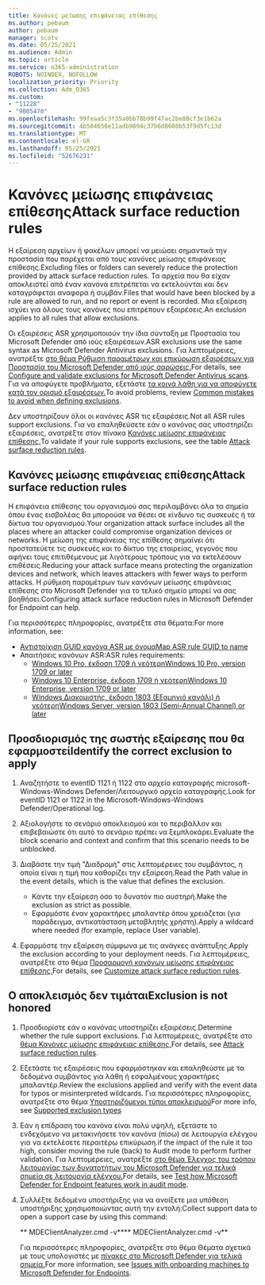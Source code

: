 ```yaml
---
title: Κανόνες μείωσης επιφάνειας επίθεσης
ms.author: pebaum
author: pebaum
manager: scotv
ms.date: 05/25/2021
ms.audience: Admin
ms.topic: article
ms.service: o365-administration
ROBOTS: NOINDEX, NOFOLLOW
localization_priority: Priority
ms.collection: Adm_O365
ms.custom:
- "11228"
- "9005470"
ms.openlocfilehash: 99feaa5c3f35a0bb78b99f47ac2be88cf3e1b62a
ms.sourcegitcommit: 4b504650e11adb9894c37b6d8608b53f9d5fc13d
ms.translationtype: MT
ms.contentlocale: el-GR
ms.lasthandoff: 05/25/2021
ms.locfileid: "52676231"
---
```

# <a name="attack-surface-reduction-rules"></a><span data-ttu-id="ec66d-102">Κανόνες μείωσης επιφάνειας επίθεσης</span><span class="sxs-lookup"><span data-stu-id="ec66d-102">Attack surface reduction rules</span></span>

<span data-ttu-id="ec66d-103">Η εξαίρεση αρχείων ή φακέλων μπορεί να μειώσει σημαντικά την προστασία που παρέχεται από τους κανόνες μείωσης επιφάνειας επίθεσης.</span><span class="sxs-lookup"><span data-stu-id="ec66d-103">Excluding files or folders can severely reduce the protection provided by attack surface reduction rules.</span></span> <span data-ttu-id="ec66d-104">Τα αρχεία που θα είχαν αποκλειστεί από έναν κανόνα επιτρέπεται να εκτελούνται και δεν καταγράφεται αναφορά ή συμβάν.</span><span class="sxs-lookup"><span data-stu-id="ec66d-104">Files that would have been blocked by a rule are allowed to run, and no report or event is recorded.</span></span> <span data-ttu-id="ec66d-105">Μια εξαίρεση ισχύει για όλους τους κανόνες που επιτρέπουν εξαιρέσεις.</span><span class="sxs-lookup"><span data-stu-id="ec66d-105">An exclusion applies to all rules that allow exclusions.</span></span>

<span data-ttu-id="ec66d-106">Οι εξαιρέσεις ASR χρησιμοποιούν την ίδια σύνταξη με Προστασία του Microsoft Defender από ιούς εξαιρέσεων.</span><span class="sxs-lookup"><span data-stu-id="ec66d-106">ASR exclusions use the same syntax as Microsoft Defender Antivirus exclusions.</span></span> <span data-ttu-id="ec66d-107">Για λεπτομέρειες, ανατρέξτε [στο θέμα Ρύθμιση παραμέτρων και επικύρωση εξαιρέσεων για Προστασία του Microsoft Defender από ιούς σαρώσεις.](/microsoft-365/security/defender-endpoint/configure-exclusions-microsoft-defender-antivirus)</span><span class="sxs-lookup"><span data-stu-id="ec66d-107">For details, see [Configure and validate exclusions for Microsoft Defender Antivirus scans](/microsoft-365/security/defender-endpoint/configure-exclusions-microsoft-defender-antivirus).</span></span> <span data-ttu-id="ec66d-108">Για να αποφύγετε προβλήματα, εξετάστε [τα κοινά λάθη για να αποφύγετε κατά τον ορισμό εξαιρέσεων.](/microsoft-365/security/defender-endpoint/common-exclusion-mistakes-microsoft-defender-antivirus)</span><span class="sxs-lookup"><span data-stu-id="ec66d-108">To avoid problems, review [Common mistakes to avoid when defining exclusions](/microsoft-365/security/defender-endpoint/common-exclusion-mistakes-microsoft-defender-antivirus).</span></span>

<span data-ttu-id="ec66d-109">Δεν υποστηρίζουν όλοι οι κανόνες ASR τις εξαιρέσεις.</span><span class="sxs-lookup"><span data-stu-id="ec66d-109">Not all ASR rules support exclusions.</span></span> <span data-ttu-id="ec66d-110">Για να επαληθεύσετε εάν ο κανόνας σας υποστηρίζει εξαιρέσεις, ανατρέξτε στον πίνακα [Κανόνες μείωσης επιφάνειας επίθεσης.](/microsoft-365/security/defender-endpoint/attack-surface-reduction#attack-surface-reduction-rules)</span><span class="sxs-lookup"><span data-stu-id="ec66d-110">To validate if your rule supports exclusions, see the table [Attack surface reduction rules](/microsoft-365/security/defender-endpoint/attack-surface-reduction#attack-surface-reduction-rules).</span></span>

## <a name="attack-surface-reduction-rules"></a><span data-ttu-id="ec66d-111">Κανόνες μείωσης επιφάνειας επίθεσης</span><span class="sxs-lookup"><span data-stu-id="ec66d-111">Attack surface reduction rules</span></span>

<span data-ttu-id="ec66d-112">Η επιφάνεια επίθεσης του οργανισμού σας περιλαμβάνει όλα τα σημεία όπου ένας εισβολέας θα μπορούσε να θέσει σε κίνδυνο τις συσκευές ή τα δίκτυα του οργανισμού.</span><span class="sxs-lookup"><span data-stu-id="ec66d-112">Your organization attack surface includes all the places where an attacker could compromise organization devices or networks.</span></span> <span data-ttu-id="ec66d-113">Η μείωση της επιφάνειας της επίθεσης σημαίνει ότι προστατεύετε τις συσκευές και το δίκτυο της εταιρείας, γεγονός που αφήνει τους επιτιθέμενους με λιγότερους τρόπους για να εκτελέσουν επιθέσεις.</span><span class="sxs-lookup"><span data-stu-id="ec66d-113">Reducing your attack surface means protecting the organization devices and network, which leaves attackers with fewer ways to perform attacks.</span></span> <span data-ttu-id="ec66d-114">Η ρύθμιση παραμέτρων των κανόνων μείωσης επιφάνειας επίθεσης στο Microsoft Defender για το τελικό σημείο μπορεί να σας βοηθήσει.</span><span class="sxs-lookup"><span data-stu-id="ec66d-114">Configuring attack surface reduction rules in Microsoft Defender for Endpoint can help.</span></span>

<span data-ttu-id="ec66d-115">Για περισσότερες πληροφορίες, ανατρέξτε στα θέματα:</span><span class="sxs-lookup"><span data-stu-id="ec66d-115">For more information, see:</span></span>

- [<span data-ttu-id="ec66d-116">Αντιστοίχιση GUID κανόνα ASR με όνομα</span><span class="sxs-lookup"><span data-stu-id="ec66d-116">Map ASR rule GUID to name</span></span>](/microsoft-365/security/defender-endpoint/attack-surface-reduction#attack-surface-reduction-rules)
- <span data-ttu-id="ec66d-117">Απαιτήσεις κανόνων ASR:</span><span class="sxs-lookup"><span data-stu-id="ec66d-117">ASR rules requirements:</span></span>
    - [<span data-ttu-id="ec66d-118">Windows 10 Pro, έκδοση 1709 ή νεότερη</span><span class="sxs-lookup"><span data-stu-id="ec66d-118">Windows 10 Pro, version 1709 or later</span></span>](/windows/whats-new/whats-new-windows-10-version-1709)
    - [<span data-ttu-id="ec66d-119">Windows 10 Enterprise, έκδοση 1709 ή νεότερη</span><span class="sxs-lookup"><span data-stu-id="ec66d-119">Windows 10 Enterprise, version 1709 or later</span></span>](/windows/whats-new/whats-new-windows-10-version-1709)
    - [<span data-ttu-id="ec66d-120">Windows Διακομιστής, έκδοση 1803 (Εξαμηνιό κανάλι) ή νεότερη</span><span class="sxs-lookup"><span data-stu-id="ec66d-120">Windows Server, version 1803 (Semi-Annual Channel) or later</span></span>](/windows-server/get-started/whats-new-in-windows-server-1803)

## <a name="identify-the-correct-exclusion-to-apply"></a><span data-ttu-id="ec66d-121">Προσδιορισμός της σωστής εξαίρεσης που θα εφαρμοστεί</span><span class="sxs-lookup"><span data-stu-id="ec66d-121">Identify the correct exclusion to apply</span></span>

1. <span data-ttu-id="ec66d-122">Αναζητήστε το eventID 1121 ή 1122 στο αρχείο καταγραφής microsoft-Windows-Windows Defender/Λειτουργικό αρχείο καταγραφής.</span><span class="sxs-lookup"><span data-stu-id="ec66d-122">Look for eventID 1121 or 1122 in the Microsoft-Windows-Windows Defender/Operational log.</span></span>

1. <span data-ttu-id="ec66d-123">Αξιολογήστε το σενάριο αποκλεισμού και το περιβάλλον και επιβεβαιώστε ότι αυτό το σενάριο πρέπει να ξεμπλοκάρει.</span><span class="sxs-lookup"><span data-stu-id="ec66d-123">Evaluate the block scenario and context and confirm that this scenario needs to be unblocked.</span></span>

1. <span data-ttu-id="ec66d-124">Διαβάστε την τιμή "Διαδρομή" στις λεπτομέρειες του συμβάντος, η οποία είναι η τιμή που καθορίζει την εξαίρεση.</span><span class="sxs-lookup"><span data-stu-id="ec66d-124">Read the Path value in the event details, which is the value that defines the exclusion.</span></span>
    - <span data-ttu-id="ec66d-125">Κάντε την εξαίρεση όσο το δυνατόν πιο αυστηρή.</span><span class="sxs-lookup"><span data-stu-id="ec66d-125">Make the exclusion as strict as possible.</span></span>
    - <span data-ttu-id="ec66d-126">Εφαρμόστε έναν χαρακτήρες μπαλαντέρ όπου χρειάζεται (για παράδειγμα, αντικατάσταση μεταβλητής χρήστη).</span><span class="sxs-lookup"><span data-stu-id="ec66d-126">Apply a wildcard where needed (for example, replace User variable).</span></span>

1. <span data-ttu-id="ec66d-127">Εφαρμόστε την εξαίρεση σύμφωνα με τις ανάγκες ανάπτυξης.</span><span class="sxs-lookup"><span data-stu-id="ec66d-127">Apply the exclusion according to your deployment needs.</span></span> <span data-ttu-id="ec66d-128">Για λεπτομέρειες, ανατρέξτε στο θέμα [Προσαρμογή κανόνων μείωσης επιφάνειας επίθεσης.](/microsoft-365/security/defender-endpoint/customize-attack-surface-reduction)</span><span class="sxs-lookup"><span data-stu-id="ec66d-128">For details, see [Customize attack surface reduction rules](/microsoft-365/security/defender-endpoint/customize-attack-surface-reduction).</span></span>

## <a name="exclusion-is-not-honored"></a><span data-ttu-id="ec66d-129">Ο αποκλεισμός δεν τιμάται</span><span class="sxs-lookup"><span data-stu-id="ec66d-129">Exclusion is not honored</span></span>

1. <span data-ttu-id="ec66d-130">Προσδιορίστε εάν ο κανόνας υποστηρίζει εξαιρέσεις.</span><span class="sxs-lookup"><span data-stu-id="ec66d-130">Determine whether the rule support exclusions.</span></span> <span data-ttu-id="ec66d-131">Για λεπτομέρειες, ανατρέξτε στο [θέμα Κανόνες μείωσης επιφάνειας επίθεσης.](/microsoft-365/security/defender-endpoint/attack-surface-reduction#attack-surface-reduction-rules)</span><span class="sxs-lookup"><span data-stu-id="ec66d-131">For details, see [Attack surface reduction rules](/microsoft-365/security/defender-endpoint/attack-surface-reduction#attack-surface-reduction-rules).</span></span>

1. <span data-ttu-id="ec66d-132">Εξετάστε τις εξαιρέσεις που εφαρμόστηκαν και επαληθεύστε με τα δεδομένα συμβάντος για λάθη ή εσφαλμένους χαρακτήρες μπαλαντέρ.</span><span class="sxs-lookup"><span data-stu-id="ec66d-132">Review the exclusions applied and verify with the event data for typos or misinterpreted wildcards.</span></span> <span data-ttu-id="ec66d-133">Για περισσότερες πληροφορίες, ανατρέξτε στο θέμα [Υποστηριζόμενοι τύποι αποκλεισμού](/microsoft-365/security/defender-endpoint/mac-exclusions#supported-exclusion-types)</span><span class="sxs-lookup"><span data-stu-id="ec66d-133">For more info, see [Supported exclusion types](/microsoft-365/security/defender-endpoint/mac-exclusions#supported-exclusion-types)</span></span>

1. <span data-ttu-id="ec66d-134">Εάν η επίδραση του κανόνα είναι πολύ υψηλή, εξετάστε το ενδεχόμενο να μετακινήσετε τον κανόνα (πίσω) σε λειτουργία ελέγχου για να εκτελέσετε περαιτέρω επικύρωση.</span><span class="sxs-lookup"><span data-stu-id="ec66d-134">if the impact of the rule it too high, consider moving the rule (back) to Audit mode to perform further validation.</span></span> <span data-ttu-id="ec66d-135">Για λεπτομέρειες, ανατρέξτε [στο θέμα Έλεγχος του τρόπου λειτουργίας των δυνατοτήτων του Microsoft Defender για τελικά σημεία σε λειτουργία ελέγχου.](/microsoft-365/security/defender-endpoint/audit-windows-defender)</span><span class="sxs-lookup"><span data-stu-id="ec66d-135">For details, see [Test how Microsoft Defender for Endpoint features work in audit mode](/microsoft-365/security/defender-endpoint/audit-windows-defender).</span></span>

1. <span data-ttu-id="ec66d-136">Συλλέξτε δεδομένα υποστήριξης για να ανοίξετε μια υπόθεση υποστήριξης χρησιμοποιώντας αυτή την εντολή:</span><span class="sxs-lookup"><span data-stu-id="ec66d-136">Collect support data to open a support case by using this command:</span></span>
    
   <span data-ttu-id="ec66d-137">\*\* MDEClientAnalyzer.cmd -v\*\*</span><span class="sxs-lookup"><span data-stu-id="ec66d-137">\*\* MDEClientAnalyzer.cmd -v\*\*</span></span>

    <span data-ttu-id="ec66d-138">Για περισσότερες πληροφορίες, ανατρέξτε στο θέμα Θέματα σχετικά με τους υπολογιστές με [πίνακες στο Microsoft Defender για τελικά σημεία.](issues-with-onboarding-machines.md)</span><span class="sxs-lookup"><span data-stu-id="ec66d-138">For more information, see [Issues with onboarding machines to Microsoft Defender for Endpoints](issues-with-onboarding-machines.md).</span></span>
